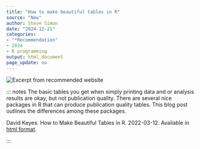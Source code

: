```yaml
---
title: "How to make beautiful tables in R"
source: "New"
author: Steve Simon
date: "2024-12-21"
categories: 
- "*Recommendation"
- 2024
- R programming
output: html_document
page_update: no
---
```


![](http://www.pmean.com/new-images/24/beautiful-tables-01.png "Excerpt from recommended website")

::: notes
The basic tables you get when simply printing data and or analysis results are okay, but not publication quality. There are several nice packages in R that can produce publication quality tables. This blog post outlines the differences among these packages.

David Keyes. How to Make Beautiful Tables in R. 2022-03-12. Available in [html format][ref01].

[ref01]: https://rfortherestofus.com/2019/11/how-to-make-beautiful-tables-in-r
:::
